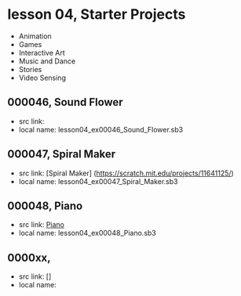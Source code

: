 # lesson 04, Starter Projects

+ Animation
+ Games
+ Interactive Art
+ Music and Dance
+ Stories	
+ Video Sensing 

## 000046, Sound Flower 

+ src link:
+ local name: lesson04_ex00046_Sound_Flower.sb3


## 000047, Spiral Maker 

+ src link: [Spiral Maker] (https://scratch.mit.edu/projects/11641125/)
+ local name: lesson04_ex00047_Spiral_Maker.sb3


## 000048, Piano  

+ src link: [Piano](https://scratch.mit.edu/projects/10012676/) 
+ local name: lesson04_ex00048_Piano.sb3

## 0000xx,  

+ src link: [] 
+ local name: 

